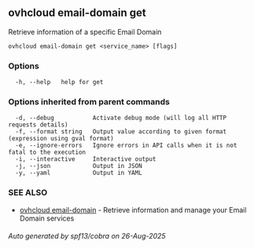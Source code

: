 ## ovhcloud email-domain get

Retrieve information of a specific Email Domain

```
ovhcloud email-domain get <service_name> [flags]
```

### Options

```
  -h, --help   help for get
```

### Options inherited from parent commands

```
  -d, --debug           Activate debug mode (will log all HTTP requests details)
  -f, --format string   Output value according to given format (expression using gval format)
  -e, --ignore-errors   Ignore errors in API calls when it is not fatal to the execution
  -i, --interactive     Interactive output
  -j, --json            Output in JSON
  -y, --yaml            Output in YAML
```

### SEE ALSO

* [ovhcloud email-domain](ovhcloud_email-domain.md)	 - Retrieve information and manage your Email Domain services

###### Auto generated by spf13/cobra on 26-Aug-2025
